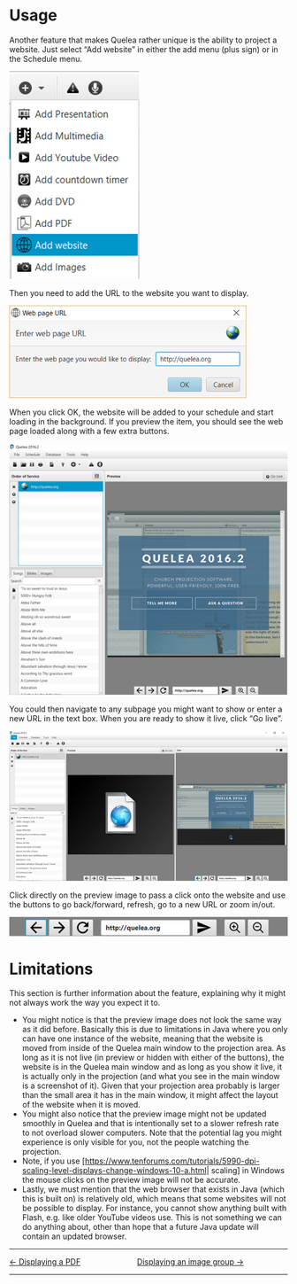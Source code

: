 # Usage

Another feature that makes Quelea rather unique is the ability to
project a website. Just select “Add website” in either the add menu
(plus sign) or in the Schedule menu.

![<File:Add> website.png](Add_website.png "File:Add website.png")

Then you need to add the URL to the website you want to display.

![<File:Enter> URL.png](Enter_URL.png "File:Enter URL.png")

When you click OK, the website will be added to your schedule and start
loading in the background. If you preview the item, you should see the
web page loaded along with a few extra buttons.

![<File:Web> preview.png](Web_preview.png "File:Web preview.png")

You could then navigate to any subpage you might want to show or enter a
new URL in the text box. When you are ready to show it live, click “Go
live”.

![<File:Web> live.png](Web_live.png "File:Web live.png")

Click directly on the preview image to pass a click onto the website and
use the buttons to go back/forward, refresh, go to a new URL or zoom
in/out.

![<File:Web> navigation.png](Web_navigation.png
"File:Web navigation.png")

# Limitations

This section is further information about the feature, explaining why it
might not always work the way you expect it to.

* You might notice is that the preview image does not look the same
way as it did before. Basically this is due to limitations in Java
where you only can have one instance of the website, meaning that
the website is moved from inside of the Quelea main window to the
projection area. As long as it is not live (in preview or hidden
with either of the buttons), the website is in the Quelea main
window and as long as you show it live, it is actually only in the
projection (and what you see in the main window is a screenshot of
it). Given that your projection area probably is larger than the
small area it has in the main window, it might affect the layout of
the website when it is moved.
* You might also notice that the preview image might not be updated
smoothly in Quelea and that is intentionally set to a slower refresh
rate to not overload slower computers. Note that the potential lag
you might experience is only visible for you, not the people
watching the projection.
* Note, if you use
\[<https://www.tenforums.com/tutorials/5990-dpi-scaling-level-displays-change-windows-10-a.html>|
scaling\] in Windows the mouse clicks on the preview image will not
be accurate.
* Lastly, we must mention that the web browser that exists in Java
(which this is built on) is relatively old, which means that some
websites will not be possible to display. For instance, you cannot
show anything built with Flash, e.g. like older YouTube videos use.
This is not something we can do anything about, other than hope that
a future Java update will contain an updated browser.

-----



[← Displaying a PDF](Displaying_a_PDF.md "Displaying a PDF")
&nbsp;&nbsp;&nbsp;&nbsp;&nbsp;&nbsp;&nbsp;&nbsp;&nbsp;&nbsp;&nbsp;&nbsp;&nbsp;&nbsp;&nbsp;&nbsp;&nbsp;&nbsp;&nbsp;&nbsp;&nbsp;&nbsp;&nbsp;&nbsp; [Displaying an image group
→](Displaying_an_image_group.md "Displaying an image group")

---
